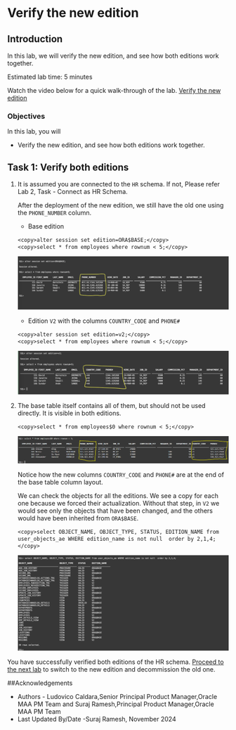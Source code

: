 # Verify the new edition

## Introduction

In this lab, we will verify the new edition, and see how both editions work together.

Estimated lab time: 5 minutes

Watch the video below for a quick walk-through of the lab.
[Verify the new edition](videohub:1_5sjzi4a3)

### Objectives

In this lab, you will

- Verify the new edition, and see how both editions work together.

## Task 1: Verify both editions

1. It is assumed you are connected to the `HR` schema. If not, Please refer Lab 2, Task - Connect as HR Schema.

    After the deployment of the new edition, we still have the old one using the `PHONE_NUMBER` column. 

    - Base edition

    ```text
    <copy>alter session set edition=ORA$BASE;</copy>
    <copy>select * from employees where rownum < 5;</copy>
    ```

    ![Employees Base edition](images/employees-base-edition.png " ")

    - Edition `V2` with the columns `COUNTRY_CODE` and `PHONE#`

    ```text
    <copy>alter session set edition=v2;</copy>
    <copy>select * from employees where rownum < 5;</copy>
    ```

    ![Employees v2 edition](images/employees-v2-edition.png " ")

2. The base table itself contains all of them, but should not be used directly. It is visible in both editions.

    ```text
    <copy>select * from employees$0 where rownum < 5;</copy>

    ```
    ![Employees-table](images/employees-basetable.png " ")

    Notice how the new columns `COUNTRY_CODE` and `PHONE#` are at the end of the base table column layout.

    We can check the objects for all the editions. We see a copy for each one because we forced their actualization. Without that step, in `V2` we would see only the objects that have been changed, and the others would have been inherited from `ORA$BASE`.

    ```text
    <copy>select OBJECT_NAME, OBJECT_TYPE, STATUS, EDITION_NAME from user_objects_ae WHERE edition_name is not null  order by 2,1,4;</copy>
    ```
    ![Employees all edition](images/employees-all-edition.png " ")

You have successfully verified both editions of the HR schema. [Proceed to the next lab](#next) to switch to the new edition and decommission the old one.

##Acknowledgements

- Authors - Ludovico Caldara,Senior Principal Product Manager,Oracle MAA PM Team and Suraj Ramesh,Principal Product Manager,Oracle MAA PM Team
- Last Updated By/Date -Suraj Ramesh, November 2024